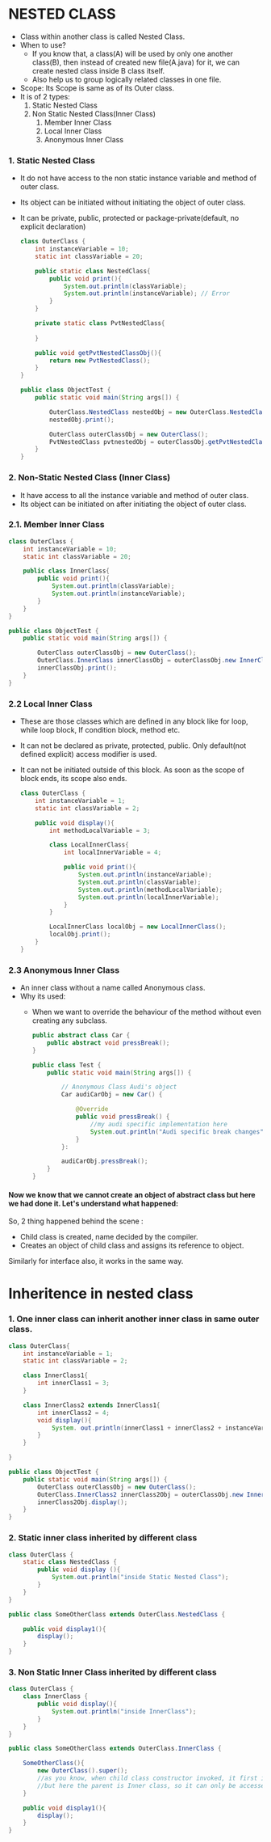 # NESTED CLASS

- Class within another class is called Nested Class.
- When to use?
  - If you know that, a class(A) will be used by only one another class(B), then instead of created new file(A.java) for it, we can create nested class inside B class itself.
  - Also help us to group logically related classes in one file.
- Scope: Its Scope is same as of its Outer class.
- It is of 2 types:
    1. Static Nested Class
    2. Non Static Nested Class(Inner Class)
        1. Member Inner Class
        2. Local Inner Class
        3. Anonymous Inner Class

### 1. Static Nested Class

- It do not have access to the non static instance variable and method of outer class.
- Its object can be initiated without initiating the object of outer class.
- It can be private, public, protected or package-private(default, no explicit declaration)

    ```java
    class OuterClass {
        int instanceVariable = 10;
        static int classVariable = 20;

        public static class NestedClass{
            public void print(){
                System.out.println(classVariable);
                System.out.println(instanceVariable); // Error
            }
        }

        private static class PvtNestedClass{
            
        }

        public void getPvtNestedClassObj(){
            return new PvtNestedClass();
        }
    }

    public class ObjectTest {
        public static void main(String args[]) {

            OuterClass.NestedClass nestedObj = new OuterClass.NestedClass();
            nestedObj.print();

            OuterClass outerClassObj = new OuterClass();
            PvtNestedClass pvtnestedObj = outerClassObj.getPvtNestedClassObj(); // will it work??
        }
    }
    ```

### 2. Non-Static Nested Class (Inner Class)

- It have access to all the instance variable and method of outer class.
- Its object can be initiated on after initiating the object of outer class.

### 2.1. Member Inner Class

```java
class OuterClass {
    int instanceVariable = 10;
    static int classVariable = 20;

    public class InnerClass{
        public void print(){
            System.out.println(classVariable);
            System.out.println(instanceVariable);
        }
    }
}

public class ObjectTest {
    public static void main(String args[]) {

        OuterClass outerClassObj = new OuterClass();
        OuterClass.InnerClass innerClassObj = outerClassObj.new InnerClass();
        innerClassObj.print();
    }
}
```

### 2.2 Local Inner Class

- These are those classes which are defined in any block like for loop, while loop block, If condition block, method etc.
- It can not be declared as private, protected, public. Only default(not defined explicit) access modifier is used.
- It can not be initiated outside of this block. As soon as the scope of block ends, its scope also ends.

    ```java
    class OuterClass {
        int instanceVariable = 1;
        static int classVariable = 2;

        public void display(){
            int methodLocalVariable = 3;

            class LocalInnerClass{
                int localInnerVariable = 4;

                public void print(){
                    System.out.println(instanceVariable);
                    System.out.println(classVariable);
                    System.out.println(methodLocalVariable);
                    System.out.println(localInnerVariable);
                }
            }

            LocalInnerClass localObj = new LocalInnerClass();
            localObj.print();
        }
    }
    ```

### 2.3 Anonymous Inner Class

- An inner class without a name called Anonymous class.
- Why its used:
  - When we want to override the behaviour of the method without even creating any subclass.

    ````java
    public abstract class Car {
        public abstract void pressBreak();
    }

    public class Test {
        public static void main(String args[]) {

            // Anonymous Class Audi's object
            Car audiCarObj = new Car() {

                @Override
                public void pressBreak() {
                    //my audi specific implementation here
                    System.out.println("Audi specific break changes");
                }
            }:

            audiCarObj.pressBreak();
        }
    }
    ````

#### Now we know that we cannot create an object of abstract class but here we had done it. Let's understand what happened:

So, 2 thing happened behind the scene :

- Child class is created, name decided by the compiler.
- Creates an object of child class and assigns its reference to object.

Similarly for interface also, it works in the same way.

# Inheritence in nested class

### 1. One inner class can inherit another inner class in same outer class.

```java
class OuterClass{
    int instanceVariable = 1;
    static int classVariable = 2;

    class InnerClass1{
        int innerClass1 = 3;
    }

    class InnerClass2 extends InnerClass1{
        int innerClass2 = 4;
        void display(){
            System. out.println(innerClass1 + innerClass2 + instanceVariable + classVariable);
        }
    }

}

public class ObjectTest {
    public static void main(String args[]) {
        OuterClass outerClassObj = new OuterClass();
        OuterClass.InnerClass2 innerClass2Obj = outerClassObj.new InnerClass2();
        innerClass2Obj.display();
    }
}
```

### 2. Static inner class inherited by different class

```java
class OuterClass {
    static class NestedClass {
        public void display (){
            System.out.println("inside Static Nested Class");
        }
    }
}

public class SomeOtherClass extends OuterClass.NestedClass {

    public void display1(){
        display();
    }
}
```

### 3. Non Static Inner Class inherited by different class

```java
class OuterClass {
    class InnerClass {
        public void display(){
            System.out.println("inside InnerClass");
        }
    }
}

public class SomeOtherClass extends OuterClass.InnerClass {

    SomeOtherClass(){
        new OuterClass().super();
        //as you know, when child class constructor invoked, it first invoked the constructor of parent.
        //but here the parent is Inner class, so it can only be accessed by the object of guterclass only.
    }

    public void display1(){
        display();
    }
}
```
